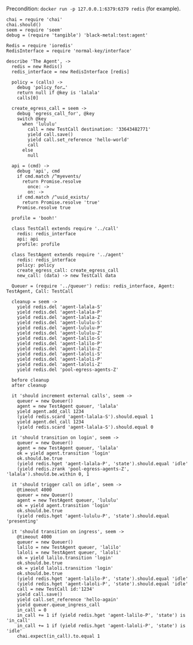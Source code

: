 Precondition: `docker run -p 127.0.0.1:6379:6379 redis` (for example).

    chai = require 'chai'
    chai.should()
    seem = require 'seem'
    debug = (require 'tangible') 'black-metal:test:agent'

    Redis = require 'ioredis'
    RedisInterface = require 'normal-key/interface'

    describe 'The Agent', ->
      redis = new Redis()
      redis_interface = new RedisInterface [redis]

      policy = (calls) ->
        debug 'policy_for…'
        return null if @key is 'lalala'
        calls[0]

      create_egress_call = seem ->
        debug 'egress_call_for', @key
        switch @key
          when 'lululu'
            call = new TestCall destination: '33643482771'
            yield call.save()
            yield call.set_reference 'hello-world'
            call
          else
            null

      api = (cmd) ->
        debug 'api', cmd
        if cmd.match /^myevents/
          return Promise.resolve
            once: ->
            on: ->
        if cmd.match /^uuid_exists/
          return Promise.resolve 'true'
        Promise.resolve true

      profile = 'booh!'

      class TestCall extends require '../call'
        redis: redis_interface
        api: api
        profile: profile

      class TestAgent extends require '../agent'
        redis: redis_interface
        policy: policy
        create_egress_call: create_egress_call
        new_call: (data) -> new TestCall data

      Queuer = (require '../queuer') redis: redis_interface, Agent: TestAgent, Call: TestCall

      cleanup = seem ->
        yield redis.del 'agent-lalala-S'
        yield redis.del 'agent-lalala-P'
        yield redis.del 'agent-lalala-Z'
        yield redis.del 'agent-lululu-S'
        yield redis.del 'agent-lululu-P'
        yield redis.del 'agent-lululu-Z'
        yield redis.del 'agent-lalilo-S'
        yield redis.del 'agent-lalilo-P'
        yield redis.del 'agent-lalilo-Z'
        yield redis.del 'agent-laloli-S'
        yield redis.del 'agent-laloli-P'
        yield redis.del 'agent-laloli-Z'
        yield redis.del 'pool-egress-agents-Z'

      before cleanup
      after cleanup

      it 'should increment external calls', seem ->
        queuer = new Queuer()
        agent = new TestAgent queuer, 'lalala'
        yield agent.add_call 1234
        (yield redis.scard 'agent-lalala-S').should.equal 1
        yield agent.del_call 1234
        (yield redis.scard 'agent-lalala-S').should.equal 0

      it 'should transition on login', seem ->
        queuer = new Queuer()
        agent = new TestAgent queuer, 'lalala'
        ok = yield agent.transition 'login'
        ok.should.be.true
        (yield redis.hget 'agent-lalala-P', 'state').should.equal 'idle'
        (yield redis.zrank 'pool-egress-agents-Z', 'lalala').should.be.within 0, 1

      it 'should trigger call on idle', seem ->
        @timeout 4000
        queuer = new Queuer()
        agent = new TestAgent queuer, 'lululu'
        ok = yield agent.transition 'login'
        ok.should.be.true
        (yield redis.hget 'agent-lululu-P', 'state').should.equal 'presenting'

      it 'should transition on ingress', seem ->
        @timeout 4000
        queuer = new Queuer()
        lalilo = new TestAgent queuer, 'lalilo'
        laloli = new TestAgent queuer, 'laloli'
        ok = yield lalilo.transition 'login'
        ok.should.be.true
        ok = yield laloli.transition 'login'
        ok.should.be.true
        (yield redis.hget 'agent-lalilo-P', 'state').should.equal 'idle'
        (yield redis.hget 'agent-laloli-P', 'state').should.equal 'idle'
        call = new TestCall id:'1234'
        yield call.save()
        yield call.set_reference 'hello-again'
        yield queuer.queue_ingress_call
        in_call = 0
        in_call += 1 if (yield redis.hget 'agent-lalilo-P', 'state') is 'in_call'
        in_call += 1 if (yield redis.hget 'agent-laloli-P', 'state') is 'idle'
        chai.expect(in_call).to.equal 1
